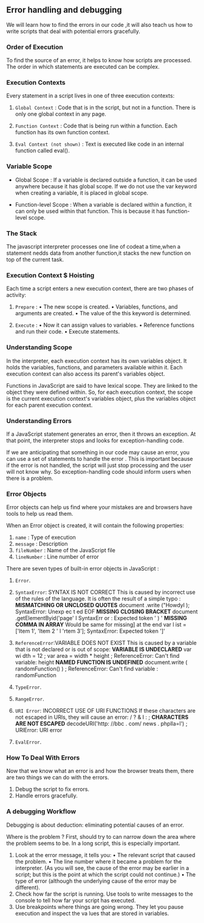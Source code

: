 ## Error handling and debugging

We will learn how to find the errors in our code ,it will also teach us how
to write scripts that deal with potential errors gracefully.

### Order of Execution
To find the source of an error, it helps to know how scripts are processed.
The order in which statements are executed can be complex.

### Execution Contexts
Every statement in a script lives in one of three execution contexts:
1. `Global Context` : Code that is in the script, but not in a function.
There is only one global context in any page.

2. `Function Context` : Code that is being run within a function.
Each function has its own function context.

3. `Eval Context (not shown)` : Text is executed like code in an internal function
called eval().

### Variable Scope
* Global Scope : If a variable is declared outside a function, it can
be used anywhere because it has global scope.
If we do not use the var keyword when creating a variable, it is placed in global scope.

* Function-level Scope : When a variable is declared within a function, it can only be used within that function. This is because it has function-level scope.

### The Stack
The javascript interpreter processes one line of codeat a time,when a statement nedds data from another function,it stacks the new function on top of the current task.

### Execution Context $ Hoisting
Each time a script enters a new execution context, there are two phases of activity:
1. `Prepare` : 
• The new scope is created.
• Variables, functions, and arguments are created.
• The value of the this keyword is determined.

2. `Execute` :
• Now it can assign values to variables.
• Reference functions and run their code.
• Execute statements.

### Understanding Scope
In the interpreter, each execution context has its own variables object.
It holds the variables, functions, and parameters available within it.
Each execution context can also access its parent's variables object.

Functions in JavaScript are said to have lexical scope.
They are linked to the object they were defined within.
So, for each execution context, the scope is the
current execution context's variables object, plus the
variables object for each parent execution context.

### Understanding Errors
If a JavaScript statement generates an error, then it throws an exception.
At that point, the interpreter stops and looks for exception-handling code.

If we are anticipating that something in our code may cause an error, you can use a set of statements to handle the error .
This is important because if the error is not handled, the script will just stop processing and the user will not know why. So exception-handling code should
inform users when there is a problem.

### Error Objects
Error objects can help us find where your mistakes are and browsers have tools to help us read them.

When an Error object is created, it will contain the following properties:
1. `name` : Type of execution
2. `message` : Description
3. `fileNumber` : Name of the JavaScript file
4. `lineNumber` : Line number of error

There are seven types of built-in error objects in JavaScript :
1. `Error`.

2. `SyntaxError`: SYNTAX IS NOT CORRECT
This is caused by incorrect use of the rules of the language. It is often the result of a simple typo :
**MISMATCHING OR UNCLOSED QUOTES**
document .write ("Howdyl );
SyntaxError: Unexp ec t ed EOF
**MISSING CLOSING BRACKET**
document .getElementByid('page' I
SyntaxErr or : Expected token ' ) '
**MISSING COMMA IN ARRAY**
Would be same for missing] at the end
var l ist = ['Item 1', 'Item 2 ' l 'rtem 3'];
SyntaxError: Expected token ']'

3. `ReferenceError`:VARIABLE DOES NOT EXIST
This is caused by a variable that is not declared or is out of scope:
**VARIABLE IS UNDECLARED**
var wi dth = 12 ;
var area = width * height ;
ReferenceError: Can't find variable:
height
**NAMED FUNCTION IS UNDEFINED**
document.write ( randomFunction() ) ;
ReferenceError: Can't find variable :
randomFunction

4. `TypeError`.
5. `RangeError`.
6. `URI Error`: INCORRECT USE OF URI FUNCTIONS
If these characters are not escaped in URls, they will cause an error: / ? & I : ;
**CHARACTERS ARE NOT ESCAPED**
decodeURI('http: //bbc . com/ news . phplla=l') ;
URlError: URI error

7. `EvalError`.

### How To Deal With Errors
Now that we know what an error is and how the browser treats them, there are two things we can do with the errors.
1. Debug the script to fix errors.
2. Handle errors gracefully.

### A debugging Workflow
Debugging is about deduction: eliminating potential causes of an error.

Where is the problem ?
First, should try to can narrow down the area where
the problem seems to be. In a long script, this is
especially important.
1. Look at the error message, it tells you:
• The relevant script that caused the problem.
• The line number where it became a problem for
the interpreter. (As you will see, the cause of
the error may be earlier in a script; but this is the
point at which the script could not continue.)
• The type of error (although the underlying cause
of the error may be different).
2. Check how far the script is running.
Use tools to write messages to the console to tell
how far your script has executed.
3. Use breakpoints where things are going wrong.
They let you pause execution and inspect the va lues
that are stored in variables.


